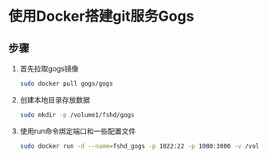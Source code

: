 # 使用Docker搭建git服务Gogs

## 步骤

1. 首先拉取gogs镜像

   ```sh
   sudo docker pull gogs/gogs
   ```

2. 创建本地目录存放数据

    ```sh
    sudo mkdir -p /volume1/fshd/gogs
    ```

3. 使用run命令绑定端口和一些配置文件

   ```sh
   sudo docker run -d --name=fshd_gogs -p 1022:22 -p 1080:3000 -v /volume1/fshd/gogs:/data gogs/gogs
   ```

